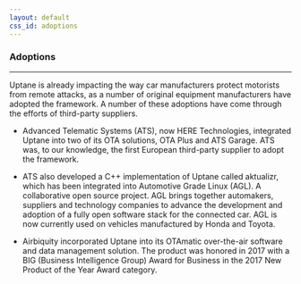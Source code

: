 ```yaml
---
layout: default
css_id: adoptions
---
```


### Adoptions
-------------

Uptane is already impacting the way car manufacturers protect motorists from
remote attacks, as a number of original equipment manufacturers have adopted the framework. A number of these adoptions have come through the efforts of third-party suppliers.

* Advanced Telematic Systems (ATS), now HERE Technologies,
integrated Uptane into two of its OTA solutions, OTA Plus and ATS Garage. ATS
was, to our knowledge, the first European third-party supplier to adopt the
framework.

* ATS also developed a C++ implementation of Uptane called aktualizr,
which has been integrated into Automotive Grade Linux (AGL). A collaborative
open source project. AGL brings together automakers, suppliers and technology
companies to advance the development and adoption of a fully open software
stack for the connected car. AGL is now currently used on vehicles manufactured
by Honda and Toyota.

* Airbiquity incorporated Uptane into its OTAmatic over-the-air software
and data management solution. The product was honored in 2017 with a
BIG (Business Intelligence Group) Award for Business in the 2017 New
Product of the Year Award category. 
